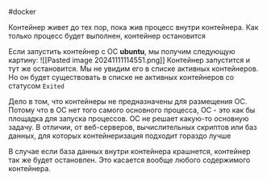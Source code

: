 #docker

Контейнер живет до тех пор, пока жив процесс внутри контейнера. Как только процесс будет выполнен, контейнер остановится

Если запустить контейнер с ОС **ubuntu**, мы получим следующую картину:
![[Pasted image 20241111114551.png]]
Контейнер запустится и тут же остановится. Мы не увидим его в списке активных контейнеров. Но он будет существовать в списке не активных контейнеров со статусом `Exited`

Дело в том, что контейнеры не предназначены для размещения ОС. Потому что в ОС нет того самого основного процесса, ОС - это как бы площадка для запуска процессов. ОС не решает какую-то основную задачу. В отличии, от веб-серверов, вычислительных скриптов или баз данных, для которых контейнеризация подходит гораздо лучше

В случае если база данных внутри контейнера крашнется, контейнер так же будет остановлен. Это касается вообще любого содержимого контейнера.